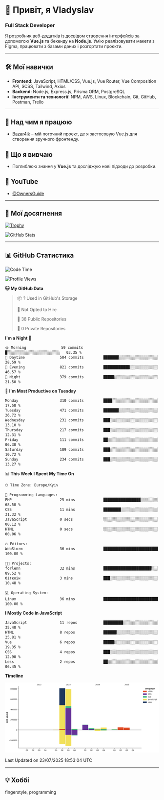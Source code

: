 # 👋 Привіт, я Vladyslav  
### Full Stack Developer  

Я розробник веб-додатків із досвідом створення інтерфейсів за допомогою **Vue.js** та бекенду на **Node.js**. Умію реалізовувати макети з Figma, працювати з базами даних і розгортати проєкти.

---

## 🛠 Мої навички  
- **Frontend**: JavaScript, HTML/CSS, Vue.js, Vue Router, Vue Composition API, SCSS, Tailwind, Axios  
- **Backend**: Node.js, Express.js, Prisma ORM, PostgreSQL  
- **Інструменти та технології**: NPM, AWS, Linux, Blockchain, Git, GitHub, Postman, Trello  

---

## 🔭 Над чим я працюю  
- [Bazar4ik](https://github.com/owner6/bazar4ik-front) – мій поточний проєкт, де я застосовую Vue.js для створення зручного фронтенду.

## 🌱 Що я вивчаю  
- Поглиблюю знання у **Vue.js** та досліджую нові підходи до розробки.

## 🎥 YouTube  
- [@OwnersGuide](https://www.youtube.com/@OwnersGuide-)
  
---

## 🌟 Мої досягнення  
[![Trophy](https://github-profile-trophy.vercel.app/?username=owner6&theme=default)](https://github.com/ryo-ma/github-profile-trophy)

<div align="left">
  <img src="https://github-readme-stats.vercel.app/api?username=owner6&show_icons=true&theme=default" alt="GitHub Stats"/>
</div>

---

## 📊 GitHub Статистика  
<!--START_SECTION:waka-->
![Code Time](http://img.shields.io/badge/Code%20Time-55%20hrs%2022%20mins-blue)

![Profile Views](http://img.shields.io/badge/Profile%20Views-9-blue)

**🐱 My GitHub Data** 

> 📦 ? Used in GitHub's Storage 
 > 
> 🚫 Not Opted to Hire
 > 
> 📜 38 Public Repositories 
 > 
> 🔑 0 Private Repositories 
 > 
**I'm a Night 🦉** 

```text
🌞 Morning                59 commits          █░░░░░░░░░░░░░░░░░░░░░░░░   03.35 % 
🌆 Daytime                504 commits         ███████░░░░░░░░░░░░░░░░░░   28.59 % 
🌃 Evening                821 commits         ████████████░░░░░░░░░░░░░   46.57 % 
🌙 Night                  379 commits         █████░░░░░░░░░░░░░░░░░░░░   21.50 % 
```
📅 **I'm Most Productive on Tuesday** 

```text
Monday                   310 commits         ████░░░░░░░░░░░░░░░░░░░░░   17.58 % 
Tuesday                  471 commits         ███████░░░░░░░░░░░░░░░░░░   26.72 % 
Wednesday                231 commits         ███░░░░░░░░░░░░░░░░░░░░░░   13.10 % 
Thursday                 217 commits         ███░░░░░░░░░░░░░░░░░░░░░░   12.31 % 
Friday                   111 commits         ██░░░░░░░░░░░░░░░░░░░░░░░   06.30 % 
Saturday                 189 commits         ███░░░░░░░░░░░░░░░░░░░░░░   10.72 % 
Sunday                   234 commits         ███░░░░░░░░░░░░░░░░░░░░░░   13.27 % 
```


📊 **This Week I Spent My Time On** 

```text
🕑︎ Time Zone: Europe/Kyiv

💬 Programming Languages: 
PHP                      25 mins             █████████████████░░░░░░░░   68.50 % 
CSS                      11 mins             ████████░░░░░░░░░░░░░░░░░   31.32 % 
JavaScript               0 secs              ░░░░░░░░░░░░░░░░░░░░░░░░░   00.12 % 
HTML                     0 secs              ░░░░░░░░░░░░░░░░░░░░░░░░░   00.06 % 

🔥 Editors: 
WebStorm                 36 mins             █████████████████████████   100.00 % 

🐱‍💻 Projects: 
forlenn                  32 mins             ██████████████████████░░░   89.52 % 
біткоїн                  3 mins              ███░░░░░░░░░░░░░░░░░░░░░░   10.48 % 

💻 Operating System: 
Linux                    36 mins             █████████████████████████   100.00 % 
```

**I Mostly Code in JavaScript** 

```text
JavaScript               11 repos            █████████░░░░░░░░░░░░░░░░   35.48 % 
HTML                     8 repos             ██████░░░░░░░░░░░░░░░░░░░   25.81 % 
Vue                      6 repos             █████░░░░░░░░░░░░░░░░░░░░   19.35 % 
CSS                      4 repos             ███░░░░░░░░░░░░░░░░░░░░░░   12.90 % 
Less                     2 repos             ██░░░░░░░░░░░░░░░░░░░░░░░   06.45 % 
```



**Timeline**

![Lines of Code chart](https://raw.githubusercontent.com/owner6/owner6/main/assets/bar_graph.png)


 Last Updated on 23/07/2025 18:53:04 UTC
<!--END_SECTION:waka-->




---

## 💡 Хоббі  
fingerstyle, programming  

